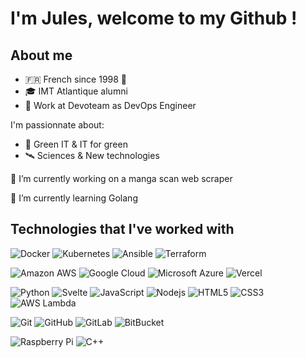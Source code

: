 # I'm Jules, welcome to my Github !


## About me
- 🇫🇷 French since 1998 🥖
- 🎓 IMT Atlantique alumni
- 👔 Work at Devoteam as DevOps Engineer

I'm passionnate about:
- 🌱 Green IT & IT for green
- 🛰 Sciences & New technologies

🔭 I’m currently working on a manga scan web scraper

🧠 I’m currently learning Golang

## Technologies that I've worked with

![Docker](https://img.shields.io/badge/-Docker-black?style=flat-square&logo=docker)
![Kubernetes](https://img.shields.io/badge/-Kubernetes-black?style=flat-square&logo=kubernetes)
![Ansible](https://img.shields.io/badge/-Ansible-black?style=flat-square&logo=ansible)
![Terraform](https://img.shields.io/badge/-Terraform-black?style=flat-square&logo=terraform)

![Amazon AWS](https://img.shields.io/badge/Amazon%20AWS-black?style=flat-square&logo=amazon-aws)
![Google Cloud](https://img.shields.io/badge/Google%20Cloud-black?style=flat-square&logo=google-cloud)
![Microsoft Azure](https://img.shields.io/badge/Microsoft%20Azure-black?style=flat-square&logo=microsoft-azure)
![Vercel](https://img.shields.io/badge/Vercel-black?style=flat-square&logo=vercel)

![Python](https://img.shields.io/badge/-Python-black?style=flat-square&logo=Python)
![Svelte](https://img.shields.io/badge/-Svelte-black?style=flat-square&logo=svelte)
![JavaScript](https://img.shields.io/badge/-JavaScript-black?style=flat-square&logo=javascript)
![Nodejs](https://img.shields.io/badge/-Nodejs-black?style=flat-square&logo=Node.js)
![HTML5](https://img.shields.io/badge/-HTML5-black?style=flat-square&logo=html5&logoColor=white)
![CSS3](https://img.shields.io/badge/-CSS3-black?style=flat-square&logo=css3)
![AWS Lambda](https://img.shields.io/badge/-AWS%20Lambda-black?style=flat-square&logo=aws-lambda)

![Git](https://img.shields.io/badge/-Git-black?style=flat-square&logo=git)
![GitHub](https://img.shields.io/badge/-GitHub-black?style=flat-square&logo=github)
![GitLab](https://img.shields.io/badge/-GitLab-black?style=flat-square&logo=gitlab)
![BitBucket](https://img.shields.io/badge/-BitBucket-black?style=flat-square&logo=bitbucket)

![Raspberry Pi](https://img.shields.io/badge/-Raspberry%20Pi-black?style=flat-square&logo=Raspberry-Pi)
![C++](https://img.shields.io/badge/-C++-black?style=flat-square&logo=c)


<!--
**Seluj53/Seluj53** is a ✨ _special_ ✨ repository because its `README.md` (this file) appears on your GitHub profile.

Here are some ideas to get you started:

- 🔭 I’m currently working on ...
- 🌱 I’m currently learning ...
- 👯 I’m looking to collaborate on ...
- 🤔 I’m looking for help with ...
- 💬 Ask me about ...
- 📫 How to reach me: ...
- 😄 Pronouns: ...
- ⚡ Fun fact: ...
-->
